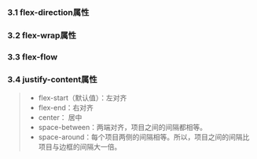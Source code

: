 ### 3.1 flex-direction属性

### 3.2 flex-wrap属性

### 3.3 flex-flow

### 3.4 justify-content属性
> - flex-start（默认值）：左对齐
> - flex-end：右对齐
> - center： 居中
> - space-between：两端对齐，项目之间的间隔都相等。
> - space-around：每个项目两侧的间隔相等。所以，项目之间的间隔比项目与边框的间隔大一倍。

